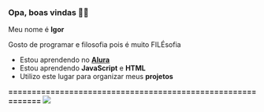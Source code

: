 ### Opa, boas vindas 🙋‍♂️

Meu nome é **Igor**

Gosto de programar e filosofia pois é muito FILÉsofia 

- Estou aprendendo no [**Alura**](https://www.alura.com.br)
- Estou aprendendo **JavaScript** e **HTML**
- Utilizo este lugar para organizar meus **projetos**

**============================================================**
![](https://i.imgur.com/3v5SW8s.gif)
